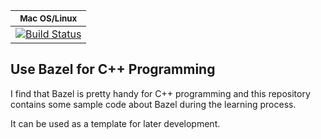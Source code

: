 |<sub>Mac OS/Linux</sub>|
|:---:|
|[![Build Status](https://travis-ci.com/csu-fangjun/hello-bazel.svg?branch=master)](https://travis-ci.com/csu-fangjun/hello-bazel)|


## Use Bazel for C++ Programming

I find that Bazel is pretty handy for C++ programming
and this repository contains some sample code about
Bazel during the learning process.

It can be used as a template for later development.
